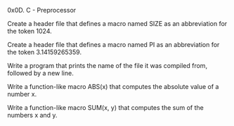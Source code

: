 0x0D. C - Preprocessor

Create a header file that defines a macro named SIZE as an abbreviation for the token 1024.

Create a header file that defines a macro named PI as an abbreviation for the token 3.14159265359.

Write a program that prints the name of the file it was compiled from, followed by a new line.

Write a function-like macro ABS(x) that computes the absolute value of a number x.

Write a function-like macro SUM(x, y) that computes the sum of the numbers x and y.
